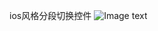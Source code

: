 ios风格分段切换控件
![Image text](https://raw.githubusercontent.com/jackyHuangH/DevCollections/master/widgets/segmentview/TIM%E5%9B%BE%E7%89%8720190926162917.jpg)
